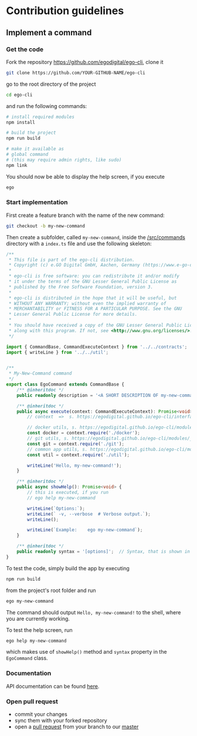 # Contribution guidelines

## Implement a command

### Get the code

Fork the repository https://github.com/egodigital/ego-cli, clone it

```bash
git clone https://github.com/YOUR-GITHUB-NAME/ego-cli
```

go to the root directory of the project

```bash
cd ego-cli
```

and run the following commands:

```bash
# install required modules
npm install

# build the project
npm run build

# make it available as
# global command
# (this may require admin rights, like sudo)
npm link
```

You should now be able to display the help screen, if you execute

```bash
ego
```

### Start implementation

First create a feature branch with the name of the new command:

```bash
git checkout -b my-new-command
```

Then create a subfolder, called `my-new-command`, inside the [/src/commands](./src/commands) directory with a `index.ts` file and use the following skeleton:

```typescript
/**
 * This file is part of the ego-cli distribution.
 * Copyright (c) e.GO Digital GmbH, Aachen, Germany (https://www.e-go-digital.com/)
 *
 * ego-cli is free software: you can redistribute it and/or modify
 * it under the terms of the GNU Lesser General Public License as
 * published by the Free Software Foundation, version 3.
 *
 * ego-cli is distributed in the hope that it will be useful, but
 * WITHOUT ANY WARRANTY; without even the implied warranty of
 * MERCHANTABILITY or FITNESS FOR A PARTICULAR PURPOSE. See the GNU
 * Lesser General Public License for more details.
 *
 * You should have received a copy of the GNU Lesser General Public License
 * along with this program. If not, see <http://www.gnu.org/licenses/>.
 */

import { CommandBase, CommandExecuteContext } from '../../contracts';
import { writeLine } from '../../util';


/**
 * My-New-Command command
 */
export class EgoCommand extends CommandBase {
    /** @inheritdoc */
    public readonly description = '<A SHORT DESCRIPTION OF my-new-command>.';

    /** @inheritdoc */
    public async execute(context: CommandExecuteContext): Promise<void> {
        // context  =>  s. https://egodigital.github.io/ego-cli/interfaces/_contracts_.commandexecutecontext.html

        // docker utils, s. https://egodigital.github.io/ego-cli/modules/_docker_.html
        const docker = context.require('./docker');
        // git utils, s. https://egodigital.github.io/ego-cli/modules/_git_.html
        const git = context.require('./git');
        // common app utils, s. https://egodigital.github.io/ego-cli/modules/_util_.html
        const util = context.require('./util');

        writeLine('Hello, my-new-command!');
    }

    /** @inheritdoc */
    public async showHelp(): Promise<void> {
        // this is executed, if you run
        // ego help my-new-command

        writeLine(`Options:`);
        writeLine(` -v, --verbose  # Verbose output.`);
        writeLine();

        writeLine(`Example:    ego my-new-command`);
    }

    /** @inheritdoc */
    public readonly syntax = '[options]';  // Syntax, that is shown in help screen
}
```

To test the code, simply build the app by executing

```bash
npm run build
```

from the project's root folder and run

```bash
ego my-new-command
```

The command should output `Hello, my-new-command!` to the shell, where you are currently working.

To test the help screen, run

```bash
ego help my-new-command
```

which makes use of `showHelp()` method and `syntax` property in the `EgoCommand` class.

### Documentation

API documentation can be found [here](https://egodigital.github.io/ego-cli/).

### Open pull request

* commit your changes
* sync them with your forked repository
* open a [pull request](https://github.com/egodigital/ego-cli/pulls) from your branch to our [master](https://github.com/egodigital/ego-cli)
